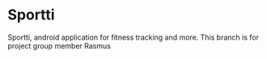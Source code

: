 # Sportti
Sportti, android application for fitness tracking and more.
This branch is for project group member Rasmus
